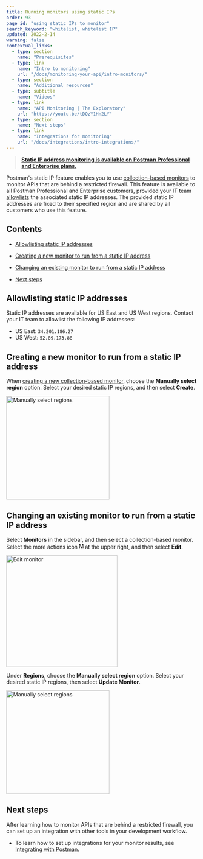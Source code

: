 ```yaml
---
title: Running monitors using static IPs
order: 93
page_id: "using_static_IPs_to_monitor"
search_keyword: "whitelist, whitelist IP"
updated: 2022-2-14
warning: false
contextual_links:
  - type: section
    name: "Prerequisites"
  - type: link
    name: "Intro to monitoring"
    url: "/docs/monitoring-your-api/intro-monitors/"
  - type: section
    name: "Additional resources"
  - type: subtitle
    name: "Videos"
  - type: link
    name: "API Monitoring | The Exploratory"
    url: "https://youtu.be/tDQzY1Hn2LY"
  - type: section
    name: "Next steps"
  - type: link
    name: "Integrations for monitoring"
    url: "/docs/integrations/intro-integrations/"
---
```


> **[Static IP address monitoring is available on Postman Professional and Enterprise plans.](https://www.postman.com/pricing)**

Postman's static IP feature enables you to use [collection-based monitors](/docs/monitoring-your-api/setting-up-monitor/) to monitor APIs that are behind a restricted firewall. This feature is available to all Postman Professional and Enterprise customers, provided your IT team [allowlists](#allowlisting-static-ip-addresses) the associated static IP addresses. The provided static IP addresses are fixed to their specified region and are shared by all customers who use this feature.

## Contents

* [Allowlisting static IP addresses](#allowlisting-static-ip-addresses)

* [Creating a new monitor to run from a static IP address](#creating-a-new-monitor-to-run-from-a-static-ip-address)

* [Changing an existing monitor to run from a static IP address](#changing-an-existing-monitor-to-run-from-a-static-ip-address)

* [Next steps](#next-steps)

## Allowlisting static IP addresses

Static IP addresses are available for US East and US West regions. Contact your IT team to allowlist the following IP addresses:

* US East: `34.201.186.27`
* US West: `52.89.173.88`

## Creating a new monitor to run from a static IP address

When [creating a new collection-based monitor](/docs/monitoring-your-api/setting-up-monitor/#creating-a-monitor), choose the **Manually select region** option. Select your desired static IP regions, and then select **Create**.

<img src="https://assets.postman.com/postman-docs/monitor-manually-select-region.jpg" width="272px" alt="Manually select regions"/>

## Changing an existing monitor to run from a static IP address

Select **Monitors** in the sidebar, and then select a collection-based monitor. Select the more actions icon <img alt="More actions icon" src="https://assets.postman.com/postman-docs/icon-more-actions-v9.jpg#icon" width="16px">at the upper right, and then select **Edit**.

<img src="https://assets.postman.com/postman-docs/select-edit-monitor.jpg" width="293px" alt="Edit monitor"/>

Under **Regions**, choose the **Manually select region** option. Select your desired static IP regions, then select **Update Monitor**.

<img src="https://assets.postman.com/postman-docs/monitor-manually-select-region.jpg" width="272px" alt="Manually select regions"/>

## Next steps

After learning how to monitor APIs that are behind a restricted firewall, you can set up an integration with other tools in your development workflow.

* To learn how to set up integrations for your monitor results, see [Integrating with Postman](/docs/integrations/intro-integrations/).
